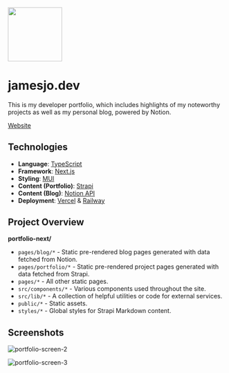 ### <img src="https://res.cloudinary.com/jjo/image/upload/c_scale,h_100/v1651530311/Portfolio/Profile/JJ_f59a4z.svg" width="125">

# jamesjo.dev

This is my developer portfolio, which includes highlights of my noteworthy projects as well as my personal blog, powered by Notion.

[Website](https://jamesjo.dev)

## Technologies

- **Language**: [TypeScript](https://www.typescriptlang.org/)
- **Framework**: [Next.js](https://nextjs.org)
- **Styling**: [MUI](https://mui.org)
- **Content (Portfolio)**: [Strapi](https://strapi.org)
- **Content (Blog)**: [Notion API](https://developers.notion.com/reference/intro)
- **Deployment**: [Vercel](https://nextjs.org) & [Railway](https://railway.app)

## Project Overview

**portfolio-next/**

- `pages/blog/*` - Static pre-rendered blog pages generated with data fetched from Notion.
- `pages/portfolio/*` - Static pre-rendered project pages generated with data fetched from Strapi.
- `pages/*` - All other static pages.
- `src/components/*` - Various components used throughout the site.
- `src/lib/*` - A collection of helpful utilities or code for external services.
- `public/*` - Static assets.
- `styles/*` - Global styles for Strapi Markdown content.

## Screenshots

![portfolio-screen-2](https://user-images.githubusercontent.com/57969414/183137836-f5592339-d0b8-4dea-8c5f-99717727ff6c.png)

![portfolio-screen-3](https://user-images.githubusercontent.com/57969414/183137857-06f71046-7d6d-480f-ba30-14f9f762d4c8.png)
